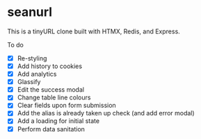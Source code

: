 # seanurl

This is a tinyURL clone built with HTMX, Redis, and Express.

To do

- [x] Re-styling
- [x] Add history to cookies
- [x] Add analytics
- [x] Glassify
- [x] Edit the success modal
- [x] Change table line colours
- [x] Clear fields upon form submission
- [x] Add the alias is already taken up check (and add error modal)
- [x] Add a loading for initial state
- [x] Perform data sanitation
